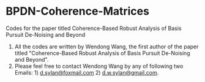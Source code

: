 # BPDN-Coherence-Matrices
Codes for the paper titled Coherence-Based Robust Analysis of Basis Pursuit De-Noising and Beyond
1. All the codes are written by Wendong Wang, the first author of the paper titled "Coherence-Based Robust Analysis of Basis Pursuit De-Noising and Beyond".
2. Please feel free to contact Wendong Wang by any of following two Emails: 1) d.sylan@foxmail.com 2) d.w.sylan@gmail.com.
